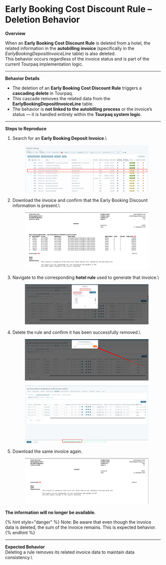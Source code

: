 # Early Booking Cost Discount Rule – Deletion Behavior

**Overview**

When an **Early Booking Cost Discount Rule** is deleted from a hotel, the related information in the **autobilling invoice** (specifically in the _EarlyBookingDepositInvoiceLine_ table) is also deleted.\
This behavior occurs regardless of the invoice status and is part of the current Tourpaq implementation logic.

***

**Behavior Details**

* The deletion of an **Early Booking Cost Discount Rule** triggers a **cascading delete** in Tourpaq.
* This cascade removes the related data from the **EarlyBookingDepositInvoiceLine** table.
* The behavior is **not linked to the autobilling process** or the invoice’s status — it is handled entirely within the **Tourpaq system logic**.

***

**Steps to Reproduce**&#x20;

1.  Search for an **Early Booking Deposit Invoice**.\


    <figure><img src="../../../.gitbook/assets/image (1) (1) (1) (1) (1) (1) (1) (1) (1) (1).png" alt=""><figcaption></figcaption></figure>
2.  Download the invoice and confirm that the Early Booking Discount information is present.\


    <figure><img src="../../../.gitbook/assets/image (1) (1) (1) (1) (1) (1) (1) (1) (1) (1) (1).png" alt=""><figcaption></figcaption></figure>
3.  Navigate to the corresponding **hotel rule** used to generate that invoice.\


    <figure><img src="../../../.gitbook/assets/image (2) (1) (1) (1) (1) (1) (1).png" alt=""><figcaption></figcaption></figure>
4.  Delete the rule and confirm it has been successfully removed.\


    <figure><img src="../../../.gitbook/assets/image (4) (1) (1) (1) (1).png" alt=""><figcaption></figcaption></figure>

    <figure><img src="../../../.gitbook/assets/image (5) (1) (1) (1) (1).png" alt=""><figcaption></figcaption></figure>
5.  Download the same invoice again.

    <figure><img src="../../../.gitbook/assets/image (6) (1) (1).png" alt=""><figcaption></figcaption></figure>



**The information will no longer be available.**

{% hint style="danger" %}
Note: Be aware that even though the invoice data is deleted, the sum of the invoice remains. This is expected behavior.
{% endhint %}

***

**Expected Behavior**\
Deleting a rule removes its related invoice data to maintain data consistency.\
